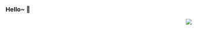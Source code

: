 ### Hello~ 👋

<img align="right" src="https://github-readme-stats.vercel.app/api?username=xuyu199742&show_icons=true&icon_color=CE1D2D&text_color=718096&bg_color=ffffff&hide_title=true" />
